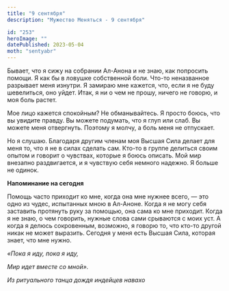 ```yaml
---
title: "9 сентября"
description: "Мужество Меняться - 9 сентября"

id: "253"
heroImage: ""
datePublished: 2023-05-04
moth: "sentyabr"
---
```


Бывает, что я сижу на собрании Ал-Анона и не знаю, как попросить помощи. Я как
бы в ловушке собственной боли. Что-то неназванное разрывает меня изнутри. Я
замираю мне кажется, что, если я не буду шевелиться, оно уйдет. Итак, я ни о
чем не прошу, ничего не говорю, и моя боль растет.

Мое лицо кажется спокойным? Не обманывайтесь. Я просто боюсь, что вы увидите
правду. Вы можете подумать, что я глуп или слаб. Вы можете меня отвергнуть.
Поэтому я молчу, а боль меня не отпускает.

Но я слушаю. Благодаря другим членам моя Высшая Сила делает для меня то, что я
не в силах сделать сам. Кто-то в группе делиться своим опытом и говорит о
чувствах, которые я боюсь описать. Мой мир внезапно раздвигается, и я чувствую
себя немного надежно. Я больше не одинок.

**Напоминание на сегодня**

Помощь часто приходит ко мне, когда она мне нужнее всего, — это одно из чудес,
испытанных мною в Ал-Аноне. Когда я не могу себя заставить протянуть руку за
помощью, она сама ко мне приходит. Когда я не знаю, о чем говорить, нужные
слова сами срываются с моих уст. А когда я делюсь сокровенным, возможно, я
говорю то, что кто-то другой никак не может выразить. Сегодня у меня есть
Высшая Сила, которая знает, что мне нужно.

_«Пока я иду, пока я иду,_

_Мир идет вместе со мной»._

_Из ритуального танца дождя индейцев навахо_
